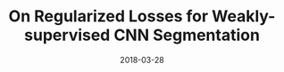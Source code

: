 ---
title: "On Regularized Losses for Weakly-supervised CNN Segmentation"
collection: publications
permalink: /publication/ncloss
date: 2018-03-28
venue: "ECCV, Munich, Germany"
thumbnail: "regularized-losses.png"
authors: "M. Tang, F. Perazzi, A. Djelouah, I. B. Ayed, C. Schroers, Y. Boykov"
arxiv: https://arxiv.org/abs/1803.09569
bibtex: regularized-losses.txt
data:
---